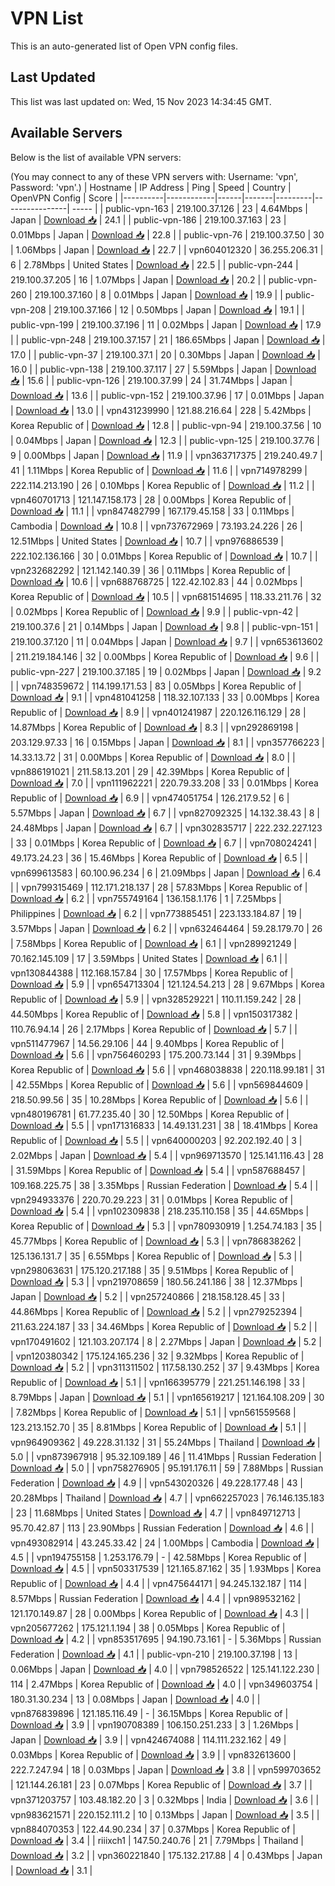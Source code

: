 # VPN List

This is an auto-generated list of Open VPN config files.

## Last Updated

This list was last updated on: Wed, 15 Nov 2023 14:34:45 GMT.

## Available Servers

Below is the list of available VPN servers:

(You may connect to any of these VPN servers with: Username: 'vpn', Password: 'vpn'.)
| Hostname | IP Address | Ping | Speed | Country | OpenVPN Config | Score |
|----------|------------|------|-------|---------|----------------| ----- |
| public-vpn-163 | 219.100.37.126 | 23 | 4.64Mbps | Japan | [Download 📥](./configs/server_0_JP.ovpn) | 24.1 |
| public-vpn-186 | 219.100.37.163 | 23 | 0.01Mbps | Japan | [Download 📥](./configs/server_1_JP.ovpn) | 22.8 |
| public-vpn-76 | 219.100.37.50 | 30 | 1.06Mbps | Japan | [Download 📥](./configs/server_2_JP.ovpn) | 22.7 |
| vpn604012320 | 36.255.206.31 | 6 | 2.78Mbps | United States | [Download 📥](./configs/server_3_US.ovpn) | 22.5 |
| public-vpn-244 | 219.100.37.205 | 16 | 1.07Mbps | Japan | [Download 📥](./configs/server_4_JP.ovpn) | 20.2 |
| public-vpn-260 | 219.100.37.160 | 8 | 0.01Mbps | Japan | [Download 📥](./configs/server_5_JP.ovpn) | 19.9 |
| public-vpn-208 | 219.100.37.166 | 12 | 0.50Mbps | Japan | [Download 📥](./configs/server_6_JP.ovpn) | 19.1 |
| public-vpn-199 | 219.100.37.196 | 11 | 0.02Mbps | Japan | [Download 📥](./configs/server_7_JP.ovpn) | 17.9 |
| public-vpn-248 | 219.100.37.157 | 21 | 186.65Mbps | Japan | [Download 📥](./configs/server_8_JP.ovpn) | 17.0 |
| public-vpn-37 | 219.100.37.1 | 20 | 0.30Mbps | Japan | [Download 📥](./configs/server_9_JP.ovpn) | 16.0 |
| public-vpn-138 | 219.100.37.117 | 27 | 5.59Mbps | Japan | [Download 📥](./configs/server_10_JP.ovpn) | 15.6 |
| public-vpn-126 | 219.100.37.99 | 24 | 31.74Mbps | Japan | [Download 📥](./configs/server_11_JP.ovpn) | 13.6 |
| public-vpn-152 | 219.100.37.96 | 17 | 0.01Mbps | Japan | [Download 📥](./configs/server_12_JP.ovpn) | 13.0 |
| vpn431239990 | 121.88.216.64 | 228 | 5.42Mbps | Korea Republic of | [Download 📥](./configs/server_13_KR.ovpn) | 12.8 |
| public-vpn-94 | 219.100.37.56 | 10 | 0.04Mbps | Japan | [Download 📥](./configs/server_14_JP.ovpn) | 12.3 |
| public-vpn-125 | 219.100.37.76 | 9 | 0.00Mbps | Japan | [Download 📥](./configs/server_15_JP.ovpn) | 11.9 |
| vpn363717375 | 219.240.49.7 | 41 | 1.11Mbps | Korea Republic of | [Download 📥](./configs/server_16_KR.ovpn) | 11.6 |
| vpn714978299 | 222.114.213.190 | 26 | 0.10Mbps | Korea Republic of | [Download 📥](./configs/server_17_KR.ovpn) | 11.2 |
| vpn460701713 | 121.147.158.173 | 28 | 0.00Mbps | Korea Republic of | [Download 📥](./configs/server_18_KR.ovpn) | 11.1 |
| vpn847482799 | 167.179.45.158 | 33 | 0.11Mbps | Cambodia | [Download 📥](./configs/server_19_KH.ovpn) | 10.8 |
| vpn737672969 | 73.193.24.226 | 26 | 12.51Mbps | United States | [Download 📥](./configs/server_20_US.ovpn) | 10.7 |
| vpn976886539 | 222.102.136.166 | 30 | 0.01Mbps | Korea Republic of | [Download 📥](./configs/server_21_KR.ovpn) | 10.7 |
| vpn232682292 | 121.142.140.39 | 36 | 0.11Mbps | Korea Republic of | [Download 📥](./configs/server_22_KR.ovpn) | 10.6 |
| vpn688768725 | 122.42.102.83 | 44 | 0.02Mbps | Korea Republic of | [Download 📥](./configs/server_23_KR.ovpn) | 10.5 |
| vpn681514695 | 118.33.211.76 | 32 | 0.02Mbps | Korea Republic of | [Download 📥](./configs/server_24_KR.ovpn) | 9.9 |
| public-vpn-42 | 219.100.37.6 | 21 | 0.14Mbps | Japan | [Download 📥](./configs/server_25_JP.ovpn) | 9.8 |
| public-vpn-151 | 219.100.37.120 | 11 | 0.04Mbps | Japan | [Download 📥](./configs/server_26_JP.ovpn) | 9.7 |
| vpn653613602 | 211.219.184.146 | 32 | 0.00Mbps | Korea Republic of | [Download 📥](./configs/server_27_KR.ovpn) | 9.6 |
| public-vpn-227 | 219.100.37.185 | 19 | 0.02Mbps | Japan | [Download 📥](./configs/server_28_JP.ovpn) | 9.2 |
| vpn748359672 | 114.199.171.53 | 83 | 0.05Mbps | Korea Republic of | [Download 📥](./configs/server_29_KR.ovpn) | 9.1 |
| vpn481041258 | 118.32.107.133 | 33 | 0.00Mbps | Korea Republic of | [Download 📥](./configs/server_30_KR.ovpn) | 8.9 |
| vpn401241987 | 220.126.116.129 | 28 | 14.87Mbps | Korea Republic of | [Download 📥](./configs/server_31_KR.ovpn) | 8.3 |
| vpn292869198 | 203.129.97.33 | 16 | 0.15Mbps | Japan | [Download 📥](./configs/server_32_JP.ovpn) | 8.1 |
| vpn357766223 | 14.33.13.72 | 31 | 0.00Mbps | Korea Republic of | [Download 📥](./configs/server_33_KR.ovpn) | 8.0 |
| vpn886191021 | 211.58.13.201 | 29 | 42.39Mbps | Korea Republic of | [Download 📥](./configs/server_34_KR.ovpn) | 7.0 |
| vpn111962221 | 220.79.33.208 | 33 | 0.01Mbps | Korea Republic of | [Download 📥](./configs/server_35_KR.ovpn) | 6.9 |
| vpn474051754 | 126.217.9.52 | 6 | 5.57Mbps | Japan | [Download 📥](./configs/server_36_JP.ovpn) | 6.7 |
| vpn827092325 | 14.132.38.43 | 8 | 24.48Mbps | Japan | [Download 📥](./configs/server_37_JP.ovpn) | 6.7 |
| vpn302835717 | 222.232.227.123 | 33 | 0.01Mbps | Korea Republic of | [Download 📥](./configs/server_38_KR.ovpn) | 6.7 |
| vpn708024241 | 49.173.24.23 | 36 | 15.46Mbps | Korea Republic of | [Download 📥](./configs/server_39_KR.ovpn) | 6.5 |
| vpn699613583 | 60.100.96.234 | 6 | 21.09Mbps | Japan | [Download 📥](./configs/server_40_JP.ovpn) | 6.4 |
| vpn799315469 | 112.171.218.137 | 28 | 57.83Mbps | Korea Republic of | [Download 📥](./configs/server_41_KR.ovpn) | 6.2 |
| vpn755749164 | 136.158.1.176 | 1 | 7.25Mbps | Philippines | [Download 📥](./configs/server_42_PH.ovpn) | 6.2 |
| vpn773885451 | 223.133.184.87 | 19 | 3.57Mbps | Japan | [Download 📥](./configs/server_43_JP.ovpn) | 6.2 |
| vpn632464464 | 59.28.179.70 | 26 | 7.58Mbps | Korea Republic of | [Download 📥](./configs/server_44_KR.ovpn) | 6.1 |
| vpn289921249 | 70.162.145.109 | 17 | 3.59Mbps | United States | [Download 📥](./configs/server_45_US.ovpn) | 6.1 |
| vpn130844388 | 112.168.157.84 | 30 | 17.57Mbps | Korea Republic of | [Download 📥](./configs/server_46_KR.ovpn) | 5.9 |
| vpn654713304 | 121.124.54.213 | 28 | 9.67Mbps | Korea Republic of | [Download 📥](./configs/server_47_KR.ovpn) | 5.9 |
| vpn328529221 | 110.11.159.242 | 28 | 44.50Mbps | Korea Republic of | [Download 📥](./configs/server_48_KR.ovpn) | 5.8 |
| vpn150317382 | 110.76.94.14 | 26 | 2.17Mbps | Korea Republic of | [Download 📥](./configs/server_49_KR.ovpn) | 5.7 |
| vpn511477967 | 14.56.29.106 | 44 | 9.40Mbps | Korea Republic of | [Download 📥](./configs/server_50_KR.ovpn) | 5.6 |
| vpn756460293 | 175.200.73.144 | 31 | 9.39Mbps | Korea Republic of | [Download 📥](./configs/server_51_KR.ovpn) | 5.6 |
| vpn468038838 | 220.118.99.181 | 31 | 42.55Mbps | Korea Republic of | [Download 📥](./configs/server_52_KR.ovpn) | 5.6 |
| vpn569844609 | 218.50.99.56 | 35 | 10.28Mbps | Korea Republic of | [Download 📥](./configs/server_53_KR.ovpn) | 5.6 |
| vpn480196781 | 61.77.235.40 | 30 | 12.50Mbps | Korea Republic of | [Download 📥](./configs/server_54_KR.ovpn) | 5.5 |
| vpn171316833 | 14.49.131.231 | 38 | 18.41Mbps | Korea Republic of | [Download 📥](./configs/server_55_KR.ovpn) | 5.5 |
| vpn640000203 | 92.202.192.40 | 3 | 2.02Mbps | Japan | [Download 📥](./configs/server_56_JP.ovpn) | 5.4 |
| vpn969713570 | 125.141.116.43 | 28 | 31.59Mbps | Korea Republic of | [Download 📥](./configs/server_57_KR.ovpn) | 5.4 |
| vpn587688457 | 109.168.225.75 | 38 | 3.35Mbps | Russian Federation | [Download 📥](./configs/server_58_RU.ovpn) | 5.4 |
| vpn294933376 | 220.70.29.223 | 31 | 0.01Mbps | Korea Republic of | [Download 📥](./configs/server_59_KR.ovpn) | 5.4 |
| vpn102309838 | 218.235.110.158 | 35 | 44.65Mbps | Korea Republic of | [Download 📥](./configs/server_60_KR.ovpn) | 5.3 |
| vpn780930919 | 1.254.74.183 | 35 | 45.77Mbps | Korea Republic of | [Download 📥](./configs/server_61_KR.ovpn) | 5.3 |
| vpn786838262 | 125.136.131.7 | 35 | 6.55Mbps | Korea Republic of | [Download 📥](./configs/server_62_KR.ovpn) | 5.3 |
| vpn298063631 | 175.120.217.188 | 35 | 9.51Mbps | Korea Republic of | [Download 📥](./configs/server_63_KR.ovpn) | 5.3 |
| vpn219708659 | 180.56.241.186 | 38 | 12.37Mbps | Japan | [Download 📥](./configs/server_64_JP.ovpn) | 5.2 |
| vpn257240866 | 218.158.128.45 | 33 | 44.86Mbps | Korea Republic of | [Download 📥](./configs/server_65_KR.ovpn) | 5.2 |
| vpn279252394 | 211.63.224.187 | 33 | 34.46Mbps | Korea Republic of | [Download 📥](./configs/server_66_KR.ovpn) | 5.2 |
| vpn170491602 | 121.103.207.174 | 8 | 2.27Mbps | Japan | [Download 📥](./configs/server_67_JP.ovpn) | 5.2 |
| vpn120380342 | 175.124.165.236 | 32 | 9.32Mbps | Korea Republic of | [Download 📥](./configs/server_68_KR.ovpn) | 5.2 |
| vpn311311502 | 117.58.130.252 | 37 | 9.43Mbps | Korea Republic of | [Download 📥](./configs/server_69_KR.ovpn) | 5.1 |
| vpn166395779 | 221.251.146.198 | 33 | 8.79Mbps | Japan | [Download 📥](./configs/server_70_JP.ovpn) | 5.1 |
| vpn165619217 | 121.164.108.209 | 30 | 7.82Mbps | Korea Republic of | [Download 📥](./configs/server_71_KR.ovpn) | 5.1 |
| vpn561559568 | 123.213.152.70 | 35 | 8.81Mbps | Korea Republic of | [Download 📥](./configs/server_72_KR.ovpn) | 5.1 |
| vpn964909362 | 49.228.31.132 | 31 | 55.24Mbps | Thailand | [Download 📥](./configs/server_73_TH.ovpn) | 5.0 |
| vpn873967918 | 95.32.109.189 | 46 | 11.41Mbps | Russian Federation | [Download 📥](./configs/server_74_RU.ovpn) | 5.0 |
| vpn758276905 | 95.191.176.11 | 59 | 7.88Mbps | Russian Federation | [Download 📥](./configs/server_75_RU.ovpn) | 4.9 |
| vpn543020326 | 49.228.177.48 | 43 | 20.28Mbps | Thailand | [Download 📥](./configs/server_76_TH.ovpn) | 4.7 |
| vpn662257023 | 76.146.135.183 | 23 | 11.68Mbps | United States | [Download 📥](./configs/server_77_US.ovpn) | 4.7 |
| vpn849712713 | 95.70.42.87 | 113 | 23.90Mbps | Russian Federation | [Download 📥](./configs/server_78_RU.ovpn) | 4.6 |
| vpn493082914 | 43.245.33.42 | 24 | 1.00Mbps | Cambodia | [Download 📥](./configs/server_79_KH.ovpn) | 4.5 |
| vpn194755158 | 1.253.176.79 | - | 42.58Mbps | Korea Republic of | [Download 📥](./configs/server_80_KR.ovpn) | 4.5 |
| vpn503317539 | 121.165.87.162 | 35 | 1.93Mbps | Korea Republic of | [Download 📥](./configs/server_81_KR.ovpn) | 4.4 |
| vpn475644171 | 94.245.132.187 | 114 | 8.57Mbps | Russian Federation | [Download 📥](./configs/server_82_RU.ovpn) | 4.4 |
| vpn989532162 | 121.170.149.87 | 28 | 0.00Mbps | Korea Republic of | [Download 📥](./configs/server_83_KR.ovpn) | 4.3 |
| vpn205677262 | 175.121.1.194 | 38 | 0.05Mbps | Korea Republic of | [Download 📥](./configs/server_84_KR.ovpn) | 4.2 |
| vpn853517695 | 94.190.73.161 | - | 5.36Mbps | Russian Federation | [Download 📥](./configs/server_85_RU.ovpn) | 4.1 |
| public-vpn-210 | 219.100.37.198 | 13 | 0.06Mbps | Japan | [Download 📥](./configs/server_86_JP.ovpn) | 4.0 |
| vpn798526522 | 125.141.122.230 | 114 | 2.47Mbps | Korea Republic of | [Download 📥](./configs/server_87_KR.ovpn) | 4.0 |
| vpn349603754 | 180.31.30.234 | 13 | 0.08Mbps | Japan | [Download 📥](./configs/server_88_JP.ovpn) | 4.0 |
| vpn876839896 | 121.185.116.49 | - | 36.15Mbps | Korea Republic of | [Download 📥](./configs/server_89_KR.ovpn) | 3.9 |
| vpn190708389 | 106.150.251.233 | 3 | 1.26Mbps | Japan | [Download 📥](./configs/server_90_JP.ovpn) | 3.9 |
| vpn424674088 | 114.111.232.162 | 49 | 0.03Mbps | Korea Republic of | [Download 📥](./configs/server_91_KR.ovpn) | 3.9 |
| vpn832613600 | 222.7.247.94 | 18 | 0.03Mbps | Japan | [Download 📥](./configs/server_92_JP.ovpn) | 3.8 |
| vpn599703652 | 121.144.26.181 | 23 | 0.07Mbps | Korea Republic of | [Download 📥](./configs/server_93_KR.ovpn) | 3.7 |
| vpn371203757 | 103.48.182.20 | 3 | 0.32Mbps | India | [Download 📥](./configs/server_94_IN.ovpn) | 3.6 |
| vpn983621571 | 220.152.111.2 | 10 | 0.13Mbps | Japan | [Download 📥](./configs/server_95_JP.ovpn) | 3.5 |
| vpn884070353 | 122.44.90.234 | 37 | 0.37Mbps | Korea Republic of | [Download 📥](./configs/server_96_KR.ovpn) | 3.4 |
| riiixch1 | 147.50.240.76 | 21 | 7.79Mbps | Thailand | [Download 📥](./configs/server_97_TH.ovpn) | 3.2 |
| vpn360221840 | 175.132.217.88 | 4 | 0.43Mbps | Japan | [Download 📥](./configs/server_98_JP.ovpn) | 3.1 |
